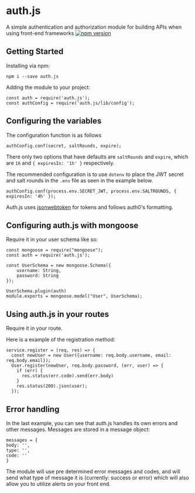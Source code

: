 # auth.js
A simple authentication and authorization module for building APIs when using front-end frameworks
[![npm version](https://badge.fury.io/js/auth.js.svg)](https://badge.fury.io/js/auth.js)
## Getting Started

Installing via npm:
```
npm i --save auth.js
```

Adding the module to your project:

```
const auth = require('auth.js');
const authConfig = require('auth.js/lib/config');
```

## Configuring the variables
The configuration function is as follows
```
authConfig.conf(secret, saltRounds, expire);
```
There only two options that have defaults are ```saltRounds``` and ```expire```, which are ```16``` and ```{ expiresIn: '1h' }``` respectively.

The recommended configuration is to use ```dotenv``` to place the JWT secret and salt rounds in the ```.env``` file as seen in the example below.

```
authConfig.conf(process.env.SECRET_JWT, process.env.SALTROUNDS, { expiresIn: '4h' });
```
Auth.js uses [jsonwebtoken](https://github.com/auth0/node-jsonwebtoken) for tokens and follows auth0's formatting.

## Configuring auth.js with mongoose
Require it in your user schema like so:

```
const mongoose = require("mongoose");
const auth = require('auth.js');

const UserSchema = new mongoose.Schema({
    username: String,
    password: String
});

UserSchema.plugin(auth)
module.exports = mongoose.model("User", UserSchema);
```

## Using auth.js in your routes
Require it in your route.

Here is a example of the registration method:

```
service.register = (req, res) => {
  const newUser = new User({username: req.body.username, email: req.body.email});
  User.register(newUser, req.body.password, (err, user) => {
    if (err) {
      res.status(err.code).send(err.body)
    }
    res.status(200).json(user);
  });
  ```
## Error handling
In the last example, you can see that auth.js handles its own errors and other messages. Messages are stored in a message object:

  ```
messages = {
  body: '',
  type: '',
  code: ''
}
```
The module will use pre determined error messages and codes, and will send what type of message it is (currently: success or error) which will also allow you to utilize alerts on your front end.
